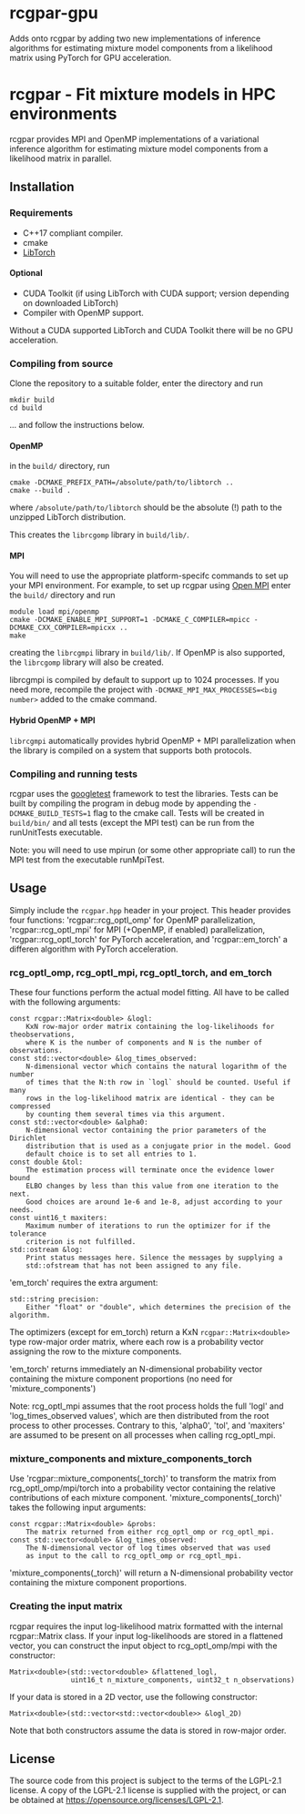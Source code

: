 # rcgpar-gpu
Adds onto rcgpar by adding two new implementations of inference algorithms for estimating mixture model components from a
likelihood matrix using PyTorch for GPU acceleration.

# rcgpar - Fit mixture models in HPC environments
rcgpar provides MPI and OpenMP implementations of a variational
inference algorithm for estimating mixture model components from a
likelihood matrix in parallel.

## Installation
### Requirements
- C++17 compliant compiler.
- cmake
- [LibTorch](https://pytorch.org/get-started/locally/)

#### Optional
- CUDA Toolkit (if using LibTorch with CUDA support; version depending on downloaded LibTorch)
- Compiler with OpenMP support.

Without a CUDA supported LibTorch and CUDA Toolkit there will be no GPU acceleration.

### Compiling from source
Clone the repository to a suitable folder, enter the directory and run
```
mkdir build
cd build
```

... and follow the instructions below.

#### OpenMP
in the `build/` directory, run
```
cmake -DCMAKE_PREFIX_PATH=/absolute/path/to/libtorch ..
cmake --build .
```
where `/absolute/path/to/libtorch` should be the absolute (!) path to the unzipped LibTorch distribution.

This creates the `librcgomp` library in `build/lib/`.

#### MPI
You will need to use the appropriate platform-specifc commands
to set up your MPI environment. For example, to set up rcgpar using
[Open MPI](https://www.open-mpi.org/) enter the `build/` directory and run
```
module load mpi/openmp
cmake -DCMAKE_ENABLE_MPI_SUPPORT=1 -DCMAKE_C_COMPILER=mpicc -DCMAKE_CXX_COMPILER=mpicxx ..
make
```

creating the `librcgmpi` library in `build/lib/`. If OpenMP is also
supported, the `librcgomp` library will also be created.

librcgmpi is compiled by default to support up to 1024 processes. If
you need more, recompile the project with
`-DCMAKE_MPI_MAX_PROCESSES=<big number>` added to the cmake command.

#### Hybrid OpenMP + MPI
`librcgmpi` automatically provides hybrid OpenMP + MPI
parallelization when the library is compiled on a system that
supports both protocols.

### Compiling and running tests
rcgpar uses the [googletest](https://github.com/google/googletest)
framework to test the libraries. Tests can be built by compiling the
program in debug mode by appending the `-DCMAKE_BUILD_TESTS=1` flag to
the cmake call. Tests will be created in `build/bin/` and all tests
(except the MPI test) can be run from the runUnitTests executable.

Note: you will need to use mpirun (or some other appropriate call) to
run the MPI test from the executable runMpiTest.

## Usage
Simply include the `rcgpar.hpp` header in your project. This header
provides four functions: 'rcgpar::rcg\_optl\_omp' for OpenMP parallelization, 
'rcgpar::rcg\_optl\_mpi' for MPI (+OpenMP, if enabled) parallelization,
'rcgpar::rcg\_optl\_torch' for PyTorch acceleration, and
'rcgpar::em\_torch' a differen algorithm with PyTorch acceleration.

### rcg\_optl\_omp, rcg\_optl\_mpi, rcg\_optl\_torch, and em\_torch
These four functions perform the actual model fitting. All have to be called with the following
arguments:
```
const rcgpar::Matrix<double> &logl:
    KxN row-major order matrix containing the log-likelihoods for theobservations,
    where K is the number of components and N is the number of observations.
const std::vector<double> &log_times_observed:
    N-dimensional vector which contains the natural logarithm of the number
	of times that the N:th row in `logl` should be counted. Useful if many
	rows in the log-likelihood matrix are identical - they can be compressed
	by counting them several times via this argument.
const std::vector<double> &alpha0:
    N-dimensional vector containing the prior parameters of the Dirichlet
	distribution that is used as a conjugate prior in the model. Good
	default choice is to set all entries to 1.
const double &tol:
    The estimation process will terminate once the evidence lower bound
	ELBO changes by less than this value from one iteration to the next.
	Good choices are around 1e-6 and 1e-8, adjust according to your needs.
const uint16_t maxiters:
    Maximum number of iterations to run the optimizer for if the tolerance
	criterion is not fulfilled.
std::ostream &log:
    Print status messages here. Silence the messages by supplying a
	std::ofstream that has not been assigned to any file.
```
'em\_torch' requires the extra argument:
```
std::string precision:
    Either "float" or "double", which determines the precision of the algorithm.
```

The optimizers (except for em\_torch) return a KxN `rcgpar::Matrix<double>` type row-major order
matrix, where each row is a probability vector assigning the row to
the mixture components.

'em\_torch' returns immediately an N-dimensional probability vector
containing the mixture component proportions (no need for 'mixture\_components')

Note: rcg\_optl\_mpi assumes that the root process holds the full
'logl' and 'log\_times\_observed values', which are then distributed
from the root process to other processes. Contrary to this, 'alpha0',
'tol', and 'maxiters' are assumed to be present on all processes when
calling rcg\_optl\_mpi.

### mixture\_components and mixture\_components\_torch
Use 'rcgpar::mixture\_components\(_torch)' to transform the matrix from
rcg\_optl\_omp/mpi/torch into a probability vector containing the relative
contributions of each mixture component. 'mixture\_components\(_torch)' takes
the following input arguments:
```
const rcgpar::Matrix<double> &probs:
    The matrix returned from either rcg_optl_omp or rcg_optl_mpi.
const std::vector<double> &log_times_observed:
    The N-dimensional vector of log times observed that was used
	as input to the call to rcg_optl_omp or rcg_optl_mpi.
```

'mixture\_components\(_torch)' will return a N-dimensional probability vector
containing the mixture component proportions.

### Creating the input matrix
rcgpar requires the input log-likelihood matrix formatted with the
internal rcgpar::Matrix class. If your input log-likelihoods are
stored in a flattened vector, you can construct the input object to
rcg\_optl\_omp/mpi with the constructor:
```
Matrix<double>(std::vector<double> &flattened_logl,
               uint16_t n_mixture_components, uint32_t n_observations)
```

If your data is stored in a 2D vector, use the following constructor:
```
Matrix<double>(std::vector<std::vector<double>> &logl_2D)
```

Note that both constructors assume the data is stored in row-major
order.

## License
The source code from this project is subject to the terms of the
LGPL-2.1 license. A copy of the LGPL-2.1 license is supplied with the
project, or can be obtained at
https://opensource.org/licenses/LGPL-2.1.
